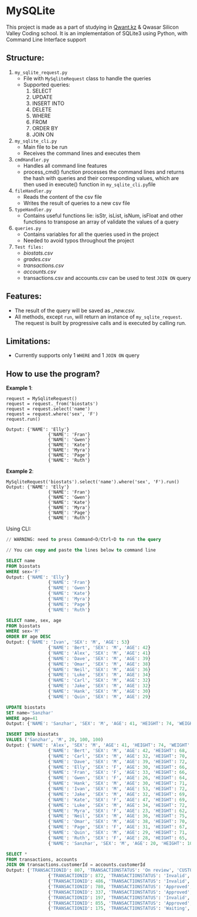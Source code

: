 # MySQLite

This project is made as a part of studying in [Qwant.kz](http://qwant.kz/) & Qwasar Silicon Valley Coding school. It is an implementation of SQLite3 using Python, with Command Line Interface support

## Structure:

1. `my_sqlite_request.py`
    - File with `MySqliteRequest` class to handle the queries
    - Supported queries:
        1. SELECT
        2. UPDATE
        3. INSERT INTO
        4. DELETE
        5. WHERE
        6. FROM
        7. ORDER BY
        8. JOIN ON
2. `my_sqlite_cli.py`
    - Main file to be run
    - Receives the command lines and executes them
3. `cmdHandler.py`
    - Handles all command line features
    - process_cmd() function processes the command lines and returns the hash with queries and their corresponding values, which are then used in execute() function in `my_sqlite_cli.py`file
4. `fileHandler.py`
    - Reads the content of the csv file
    - Writes the result of queries to a new csv file
5. `typeHandler.py`
    - Contains useful functions lie: isStr, isList, isNum, isFloat and other functions to transpose an array of validate the values of a query
6. `queries.py`
    - Contains variables for all the queries used in the project
    - Needed to avoid typos throughout the project
7. `Test files:` 
    - *biostats.csv*
    - *grades.csv*
    - *transactions.csv*
    - *accounts.csv*
    - transactions.csv and accounts.csv can be used to test `JOIN ON` query

## Features:

- The result of the query will be saved as *<filename>_new.csv.*
- All methods, except `run`, will return an instance of `my_sqlite_request`. The request is built by progressive calls and is executed by calling run.

## Limitations:

- Currently supports only 1 `WHERE` and 1 `JOIN ON` query

## How to use the program?

**Example 1**:

```
request = MySqliteRequest()
request = request._from('biostats')
request = request.select('name')
request = request.where('sex', 'F')
request.run()

Output: {'NAME': 'Elly'}
				{'NAME': 'Fran'}
				{'NAME': 'Gwen'}
				{'NAME': 'Kate'}
				{'NAME': 'Myra'}
				{'NAME': 'Page'}
				{'NAME': 'Ruth'}
```

**Example 2**:

```
MySqliteRequest('biostats').select('name').where('sex', 'F').run()
Output: {'NAME': 'Elly'}
				{'NAME': 'Fran'}
				{'NAME': 'Gwen'}
				{'NAME': 'Kate'}
				{'NAME': 'Myra'}
				{'NAME': 'Page'}
				{'NAME': 'Ruth'}
```

Using CLI:

```sql
// WARNING: need to press Command+D/Ctrl+D to run the query

// You can copy and paste the lines below to command line

SELECT name
FROM biostats
WHERE sex='F'
Output: {'NAME': 'Elly'}
				{'NAME': 'Fran'}
				{'NAME': 'Gwen'}
				{'NAME': 'Kate'}
				{'NAME': 'Myra'}
				{'NAME': 'Page'}
				{'NAME': 'Ruth'}

SELECT name, sex, age
FROM biostats
WHERE sex='M'
ORDER BY age DESC
Output: {'NAME': 'Ivan', 'SEX': 'M', 'AGE': 53}
				{'NAME': 'Bert', 'SEX': 'M', 'AGE': 42}
				{'NAME': 'Alex', 'SEX': 'M', 'AGE': 41}
				{'NAME': 'Dave', 'SEX': 'M', 'AGE': 39}
				{'NAME': 'Omar', 'SEX': 'M', 'AGE': 38}
				{'NAME': 'Neil', 'SEX': 'M', 'AGE': 36}
				{'NAME': 'Luke', 'SEX': 'M', 'AGE': 34}
				{'NAME': 'Carl', 'SEX': 'M', 'AGE': 32}
				{'NAME': 'Jake', 'SEX': 'M', 'AGE': 32}
				{'NAME': 'Hank', 'SEX': 'M', 'AGE': 30}
				{'NAME': 'Quin', 'SEX': 'M', 'AGE': 29}

UPDATE biostats
SET name='Sanzhar'
WHERE age=41
Output: {'NAME': 'Sanzhar', 'SEX': 'M', 'AGE': 41, 'HEIGHT': 74, 'WEIGHT': 170}

INSERT INTO biostats
VALUES ('Sanzhar', 'M', 20, 100, 100)
Output: {'NAME': 'Alex', 'SEX': 'M', 'AGE': 41, 'HEIGHT': 74, 'WEIGHT': 170}
				{'NAME': 'Bert', 'SEX': 'M', 'AGE': 42, 'HEIGHT': 68, 'WEIGHT': 166}
				{'NAME': 'Carl', 'SEX': 'M', 'AGE': 32, 'HEIGHT': 70, 'WEIGHT': 155}
				{'NAME': 'Dave', 'SEX': 'M', 'AGE': 39, 'HEIGHT': 72, 'WEIGHT': 167}
				{'NAME': 'Elly', 'SEX': 'F', 'AGE': 30, 'HEIGHT': 66, 'WEIGHT': 124}
				{'NAME': 'Fran', 'SEX': 'F', 'AGE': 33, 'HEIGHT': 66, 'WEIGHT': 115}
				{'NAME': 'Gwen', 'SEX': 'F', 'AGE': 26, 'HEIGHT': 64, 'WEIGHT': 121}
				{'NAME': 'Hank', 'SEX': 'M', 'AGE': 30, 'HEIGHT': 71, 'WEIGHT': 158}
				{'NAME': 'Ivan', 'SEX': 'M', 'AGE': 53, 'HEIGHT': 72, 'WEIGHT': 175}
				{'NAME': 'Jake', 'SEX': 'M', 'AGE': 32, 'HEIGHT': 69, 'WEIGHT': 143}
				{'NAME': 'Kate', 'SEX': 'F', 'AGE': 47, 'HEIGHT': 69, 'WEIGHT': 139}
				{'NAME': 'Luke', 'SEX': 'M', 'AGE': 34, 'HEIGHT': 72, 'WEIGHT': 163}
				{'NAME': 'Myra', 'SEX': 'F', 'AGE': 23, 'HEIGHT': 62, 'WEIGHT': 98}
				{'NAME': 'Neil', 'SEX': 'M', 'AGE': 36, 'HEIGHT': 75, 'WEIGHT': 160}
				{'NAME': 'Omar', 'SEX': 'M', 'AGE': 38, 'HEIGHT': 70, 'WEIGHT': 145}
				{'NAME': 'Page', 'SEX': 'F', 'AGE': 31, 'HEIGHT': 67, 'WEIGHT': 135}
				{'NAME': 'Quin', 'SEX': 'M', 'AGE': 29, 'HEIGHT': 71, 'WEIGHT': 176}
				{'NAME': 'Ruth', 'SEX': 'F', 'AGE': 28, 'HEIGHT': 65, 'WEIGHT': 131}
				{'NAME': 'Sanzhar', 'SEX': 'M', 'AGE': 20, 'HEIGHT': 100, 'WEIGHT': 100}

SELECT *
FROM transactions, accounts
JOIN ON transactions.customerId = accounts.customerId
Output: {'TRANSACTIONID': 807, 'TRANSACTIONSTATUS': 'On review', 'CUSTOMERID': 0, 'BILL_TYPE': 'Deposit', 'STATUS': 'Active'}
				{'TRANSACTIONID': 872, 'TRANSACTIONSTATUS': 'Invalid', 'CUSTOMERID': 1, 'BILL_TYPE': 'Deposit', 'STATUS': 'Blocked'}
				{'TRANSACTIONID': 486, 'TRANSACTIONSTATUS': 'Invalid', 'CUSTOMERID': 2, 'BILL_TYPE': 'Credit', 'STATUS': 'Blocked'}
				{'TRANSACTIONID': 780, 'TRANSACTIONSTATUS': 'Approved', 'CUSTOMERID': 3, 'BILL_TYPE': 'Credit', 'STATUS': 'Blocked'}
				{'TRANSACTIONID': 337, 'TRANSACTIONSTATUS': 'Approved', 'CUSTOMERID': 4, 'BILL_TYPE': 'Wallet', 'STATUS': 'Active'}
				{'TRANSACTIONID': 197, 'TRANSACTIONSTATUS': 'Invalid', 'CUSTOMERID': 5, 'BILL_TYPE': 'Credit', 'STATUS': 'Blocked'}
				{'TRANSACTIONID': 855, 'TRANSACTIONSTATUS': 'Approved', 'CUSTOMERID': 6, 'BILL_TYPE': 'Wallet', 'STATUS': 'Active'}
				{'TRANSACTIONID': 175, 'TRANSACTIONSTATUS': 'Waiting', 'CUSTOMERID': 7, 'BILL_TYPE': 'Credit', 'STATUS': 'Active'}
```